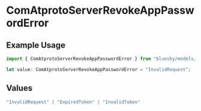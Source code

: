 # ComAtprotoServerRevokeAppPasswordError

## Example Usage

```typescript
import { ComAtprotoServerRevokeAppPasswordError } from "bluesky/models/errors";

let value: ComAtprotoServerRevokeAppPasswordError = "InvalidRequest";
```

## Values

```typescript
"InvalidRequest" | "ExpiredToken" | "InvalidToken"
```